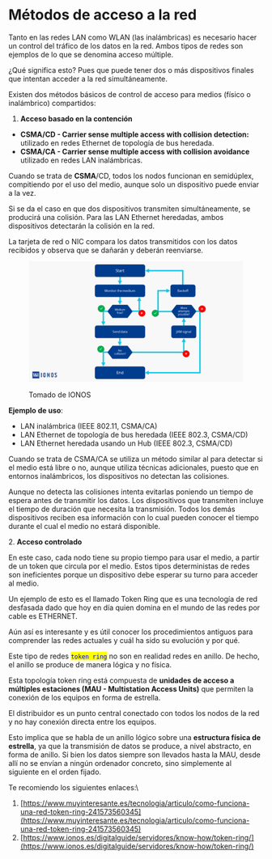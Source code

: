 # Métodos de acceso  a la red

Tanto en las redes LAN como WLAN (las inalámbricas) es necesario hacer un control del tráfico de los datos en la red. Ambos tipos de redes son ejemplos de lo que se denomina acceso múltiple.&#x20;

¿Qué significa esto? Pues que puede tener dos o más dispositivos finales que intentan acceder a la red simultáneamente.

Existen dos métodos básicos de control de acceso para medios (físico o inalámbrico) compartidos:

1. **Acceso basado en la contención**

* **CSMA/CD - Carrier sense multiple access with collision detection:** utilizado en redes Ethernet de topología de bus heredada.
* **CSMA/CA - Carrier sense multiple access with collision avoidance** utilizado en redes LAN inalámbricas.

Cuando se trata de **CSMA**/CD, todos los nodos funcionan en semidúplex, compitiendo por el uso del medio, aunque solo un dispositivo puede enviar a la vez. &#x20;

Si se da el caso en que dos dispositivos transmiten simultáneamente, se producirá una colisión. Para las LAN Ethernet heredadas, ambos dispositivos detectarán la colisión en la red.&#x20;

La tarjeta de red o NIC compara los datos transmitidos con los datos recibidos y observa que  se dañarán y deberán reenviarse.

<figure><img src="../../.gitbook/assets/image (121).png" alt=""><figcaption><p>Tomado de IONOS</p></figcaption></figure>

**Ejemplo de uso**:

* LAN inalámbrica (IEEE 802.11, CSMA/CA)
* LAN Ethernet de topología de bus heredada (IEEE 802.3, CSMA/CD)
* LAN Ethernet heredada usando un Hub (IEEE 802.3,  CSMA/CD)

Cuando se trata de CSMA/CA se utiliza un método similar al para detectar si el medio está libre o no, aunque utiliza técnicas adicionales, puesto que en entornos inalámbricos, los dispositivos no detectan las colisiones.&#x20;

Aunque no detecta las colisiones intenta evitarlas poniendo un tiempo de espera antes de transmitir los datos. Los dispositivos que transmiten incluye el tiempo de duración que necesita la transmisión. Todos los demás dispositivos  reciben esa información con lo cual  pueden conocer el tiempo durante el cual el medio no estará disponible.



2\. **Acceso controlado**

En este caso, cada nodo tiene su propio tiempo para usar el medio, a partir de un token que circula por el medio. Estos tipos deterministas de redes son ineficientes porque un dispositivo debe esperar su turno para acceder al medio.&#x20;

Un ejemplo de esto es el llamado Token Ring que es una tecnología de red desfasada dado que hoy en día quien domina en el mundo de las redes por cable es ETHERNET.&#x20;

Aún así es interesante y es útil conocer los procedimientos antiguos para comprender las redes actuales y cuál ha sido su evolución y por qué.&#x20;

Este tipo de redes <mark style="color:blue;">`token ring`</mark> no son en realidad redes en anillo. De hecho, el anillo se produce de manera lógica y no física.

Esta topología token ring está compuesta de **unidades de acceso a múltiples estaciones (MAU - Multistation Access Units)** que permiten la conexión de los equipos en forma de estrella.&#x20;

El distribuidor es un punto central conectado con todos los nodos de la red y no hay conexión directa entre los equipos.

Esto implica que se habla de un anillo lógico sobre una **estructura física de estrella**, ya que la transmisión de datos se produce, a nivel abstracto, en forma de anillo. Si bien los datos siempre son llevados hasta la MAU, desde allí no se envían a ningún ordenador concreto, sino simplemente al siguiente en el orden fijado.

Te recomiendo los siguientes enlaces:\


1. [https://www.muyinteresante.es/tecnologia/articulo/como-funciona-una-red-token-ring-241573560345](https://www.muyinteresante.es/tecnologia/articulo/como-funciona-una-red-token-ring-241573560345)
2. [https://www.ionos.es/digitalguide/servidores/know-how/token-ring/](https://www.ionos.es/digitalguide/servidores/know-how/token-ring/)

